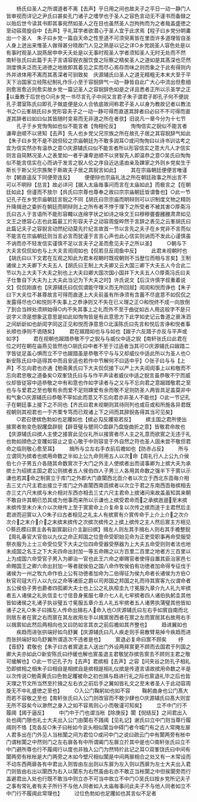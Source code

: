 <!-- { "loadSidebar": true } -->
　　杨氏曰圣人之所谓道者不离【去声】乎日用之间也故夫子之平日一动一静门人皆审视而详记之尹氏曰甚矣孔门诸子之嗜学也于圣人之容色言动无不谨书而备録之以贻后世今读其书即其事宛然如圣人之在目也虽然圣人岂拘拘而为之者哉盖盛徳之至动容周旋自中【去声】乎礼耳学者欲潜心于圣人宜于此求焉【程子曰乡党分眀畵出一个圣人　朱子曰乡党一篇自天命之性至道不可须臾离皆在里靣许多道理皆自圣人身上迸出来惟圣人做得甚分晓故门人见之熟是以记之详○乡党説圣人容色处是以有事时观圣人説燕居申申夭夭处是以无事时观圣人学者须知圣人无时无处而不然　南轩张氏曰此篇于夫子言语容貎衣服饮食之际察之精矣圣人之道如是其髙深也茫然测度惧夫泛而无进徳之地故即其着见之实而尽心焉存而味之则而象之于此有得则内外并进体用不离而其髙深者可驯致矣　庆源辅氏曰圣人之道无精粗无本末大至于平天下治国家立经陈纪制礼作乐小至于容貎辞气一动一静皆自此广大心中流出但愈细则愈宻愈近则愈实故乡党一篇记圣人之容貎辞色如是之详且悉者正所以示圣学之正以垂教于后世也○问乡党一书尽言孔子中间又言君子朱子谓君子即孔子何不便説孔子潜室陈氏曰即孔子做底便是众人合依底故间称君子圣人以身为教故记者以教法书之○云峯胡氏曰乡党形容夫子之一动一静可得而直遂其辞者曰必曰不不可得而直遂其辞者曰如曰似其皆随时变易而无非道之所在者欤】旧说凡一章今分为十七节
　　孔子于乡党恂恂如也似不能言者【恂相伦反】
　　恂恂信实之貎似不能言者谦卑逊顺不以贤知【去声】先人也乡党父兄宗族之所在故孔子居之其容貎辞气如此【朱子曰乡党不是不説但较之宗庙朝廷为不敢多説耳○或问恂恂曰以诗书训诂考之宜为信实然亦有温恭之意○庆源辅氏曰似不能言者所以形容信实之意大凡人才信实则言自简黙况圣人之表里如一者乎谦卑逊顺不以贤智先人即温恭之意○吴氏曰恂恂似不能言信实在心而讷于发言之貎人伦之序自近达逺由亲及踈家之外则乡党矣生于斯长于斯父兄宗族聚于斯故夫子居之其貎言如此】
　　其在宗庙朝廷便便言唯谨尔【朝直遥反下同便旁连反】
　　便便辩也宗庙礼法之所在朝廷政事之所出言不可以不眀辩【总言】故必详问【据入太庙毎事问而言在太庙如此】而极言之【在朝廷如此】但谨而不放尔【呉氏曰宗尊也尊奉之故曰宗宗庙朝廷皆谓鲁也】○此一节记孔子在乡党宗庙朝廷言貎之不同【胡氏曰宗宗庙而眀辩则可以识制度文物之精防升降揖逊之委折在朝廷而眀辩则上之所布者不悖于理下之所受者不被其害○厚斋冯氏曰古人于言语所不能形容輙以连绵字状之如诗之咏文王曰穆穆亹亹雝雝肃肃如见文王之徳容心志也此篇最工扵形容夫子之动容周旋晬然于言辞之表见之云峯胡氏曰此篇记夫子之容貎言动然纪动莫先扵纪言故首一节以言先之夫子在乡党非不言而似不能言在宗庙朝廷则当言必言而犹谨于言言心声也此心信实则讷而不发此心谨慎虽不讷而亦不轻发信实谨慎不足以言夫子之圣而愈见夫子之所以圣】
　　○朝与下大夫言侃侃如也与上大夫言訚訚如也【侃若旦反訚鱼中反】
　　此君未视朝时也【胡氏曰以下文君在互观之知此为君未视朝时既视朝则不当歴位而相与言矣】王制诸侯上大夫卿下大夫五人【胡氏曰王制上大夫卿又云大国三卿下大夫五人今合此二节以为上大夫下大夫之别也上大夫曰卿大国次国小国并下大夫五人○厚斋冯氏曰夫子仕鲁自下大夫为上大夫此当记为下大夫之时】许氏说文【后汉许慎字叔重着说文】侃侃刚直也【庆源辅氏曰侃侃谓能守理义而无所回屈】訚訚和悦而诤也【朱子曰下大夫位不甚尊故言可得而直遂上大夫前虽有所诤须有含蓄不尽底意不如侃侃之发露得尽也○和悦则不失事上之恭诤则又不失在已义理之正○和悦终不成一向放倒了到合当辨处须辨始得○内不失其事上之礼而外不至于曲従如古人用这般字不是只说字义须是想象这意思是如此如恂恂皆是有此意思方下此字如史记云鲁道之衰洙泗之间龂龂如也龂訚字同这正见和悦而诤意思○北溪陈氏曰先言和悦后言诤和悦者事长顺也诤则不诡随矣】
　　君在踧踖如也与与如也【踧子六反踖子亦反与平声或如字】
　　君在视朝也踧踖恭敬不宁之貎与与威仪中适之貎【南轩张氏曰此君在位之时在朝在庙燕见皆然也○胡氏曰中者不至于过适者当其可○庆源辅氏曰踧踖二字皆従足盖心惧而立不宁也踧踖虽是恭敬不宁与与又却威仪中适此所以为圣人也○新安陈氏曰中适得其中而且安适也若作中节解何不曰适中乎】○张子曰与与【上声】不忘向君也亦通【勉斋黄氏曰下大夫侃侃接下以严上大夫訚訚事上以和敬而不忘向君忠敬之道备矣○双峯饶氏曰与与作平声读者威仪中适之貎言虽恭敬不宁而威仪却皆従容中适恭敬之中有和意也作如字读者与之又与不忘向君之意踧踖敬君之至也与与爱君之至也敬有余而爱不足则踈爱有余而敬不足则防圣人两皆具足盖莫非中和气象○庆源辅氏曰恭敬不寜如此而意又不忘向君亦非圣人不能也】○此一节记孔子在朝廷事上接下之不同也【齐氏曰君未视朝则其待同列也或荘或和所施各异君既视朝则其视君也一于齐栗专笃而已观诸上下之间而其辞貎各得其当可见矣】
　　○君召使摈色勃如也足躩如也【摈必刄反躩驱若反】
　　摈主国之君所使出接賔者勃变色貎躩盘辟貎【辟音璧与躄同○盘辟乃盘旋曲折之意】皆敬君命故也【庆源辅氏曰摈人主使之接賔此见仪礼所以接賔者尽人主之礼意而欲賔之无违于礼也勃如顔色之变躩如容止之变心敬于中则容变于外自然之符也圣人固未尝不敬但君命之临则敬心愈至耳】
　　揖所与立左右手衣前后襜如也【防赤占反】
　　所与立谓同为摈者也摈用命数之半如上公九命则用五人以次命【周礼行人上公九介侯伯七介子男五介各随其命数賔次于大门之外主人使摈者出而请事卿为上摈大夫为承摈士为绍摈主国之君公则摈者五人侯伯四人子男三人各用其命数之强半下于賔以示谦也若其命之制賔立于库门之外即大门直闑西北靣介者以次立于西北东靣毎介相去三丈六尺主君出接立于库门之外直闑西南靣摈者以次立于君之东南西靣毎摈相去亦三丈六尺末摈与末介相对东西亦相去三丈六尺主君命上摈诸问来故盖虽知其来朝不敢自许其朝已恐其或为他事而来所以示谦也上摈受君命而之承摈迤逦至末摈末摈传至末介末介以次继传上至于賔賔命上介复命复以次传之摈而逹于主君然后主君进而迎賔以入○朱子曰古者相见之礼主人有摈賔有介賔传命于上介上介之次介次介之末介介之末摈末摈传之次摈次摈传之上摈上摈传之主人然后賔主方相见○蔡氏模曰賔主各有副賔副曰介主副曰摈】揖左人则左其手揖右人则右其手襜整貎【周礼春官大官伯以九仪之命正邦国之位壹命受职始见命为正吏受职事再命受服受祭衣服为上士三命受位受下大夫之位四命受器受祭器为上大夫五命受则则者法也地未成国之名王之下大夫四命出封加一等五命赐之以方百里二百里之地者方三百里以上为成国六命受官子男入为卿治一官也此王六命之卿赐官者使得自置其臣治家邑七命赐国王之卿六命出封加一等者就侯伯之国八命作牧侯伯有功徳者加命得专征伐于诸侯为一州之牧九命作伯上公有功徳者加命为二伯得征为侯九命者长诸侯为方伯○秋官司冦大行人以九仪之命等诸臣之爵以司邦国之邦国之礼而待其賔客九仪谓命者五公侯伯子男也爵者四孤卿大夫士也上公之礼执桓圭九寸冕服九章介九人礼九牢摈者五人诸侯之礼执信圭七寸信音身冕服七章介七人礼七牢摈者四人诸伯执躬圭其他皆如诸侯之礼诸子执谷璧五寸冕服五章介五人礼五牢摈者五人诸男执蒲璧其他皆如诸子之礼○朱子曰揖左人传命出揖右人命入也○庆源辅氏曰左右手如賔自南而北则居东者在賔之右而賔在其左故用左手以揖賔居西者在賔之左而賔居其右故用右手以揖賔如此然后两相向也又曰防如言其衣之前后襜如其齐整也】
　　趋进翼如也
　　疾趋而进张拱端好如鸟舒翼【庆源辅氏曰凡人疾走则手易散臂易掉今疾趋而进而张拱端好如鸟舒翼所谓造次不违者是也】
　　賔退必复命曰賔不顾矣
　　纾【音舒】君敬也【朱子曰古者賔退主人送出门外设两拜賔更不顾而去国君于列国之卿大夫亦如此○新安陈氏曰纾缓也解也賔虽退主君敬犹存摈告賔去不顾则主君之敬可缓解也】○此一节记孔子为【去声】君摈相【去声】之容【问夹谷之防孔子相礼恐即摈相之相朱子曰相自是相摈自是摈相是相礼仪摈是传道言语故摈用命数之半是以次传说○勉斋黄氏曰色勃足躩被命之初也揖与趋进行礼之际也賔退礼毕之后也皆天理之节文所当然至扵揖之左右衣之前后手之翼如皆礼文之至末者圣人于此动容周旋无不中礼盛徳之至也】
　　○入公门鞠躬如也如不容
　　鞠躬曲身也公门髙大而若不容敬之至也【南轩张氏曰入公门则改容而不敢少肆也○庆源辅氏曰髙大则宜无所不容矣今以渺然之身入之如不容焉则心小而敬谨可知矣】
　　立不中门行不履阈【阈于逼反】
　　中门中于门也谓当枨【除庚反】闑【倪结反】之间君出入处也阈门限也礼士大夫出入公门由闑右不践阈【见礼记】谢氏曰立中门则当尊行履阈则不恪【克各反○朱子曰枨如今衮头相似闑当中碍门者今城门有之古人常掩左扉人君多出在门外见人当枨闑之间为君位○或问中门之说曰疏云门中有闑两旁有枨中门谓枨闑之中然则门之左右扉各有中所谓阖门左扉立扵其中是也○南轩张氏曰立不中门避所尊也行不履阈行以度也非独入公门为然特扵此记之耳○双峯饶氏曰中间有闑两旁有枨枨是大门两旁之木如今壁尺相似闑是中间两扉相合之处又有一木常设而不动东西两扉各有中君出入则皆由左出则以东扉为左入则以西扉为左士大夫出入君门则皆由右出以闑西为右入以闑东为右然虽由右亦不敢正当枨闑之中但挨闑旁而行盖避君出入处也行既不敢当中则立亦不可当中故立不中门○吴氏曰按乡党所记夫子之事有常礼者有夫子所行不与他人同者如入太庙毎事问此夫子不与他人同者如立不中门行不履阈此常理也】
　　过位色勃如也足躩如也其言似不足者
